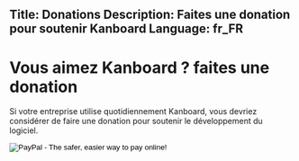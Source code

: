 Title: Donations
Description: Faites une donation pour soutenir Kanboard
Language: fr_FR
---

Vous aimez Kanboard ? faites une donation
=========================================

Si votre entreprise utilise quotidiennement Kanboard, vous devriez considérer de faire une donation pour soutenir le développement du logiciel.

<form action="https://www.paypal.com/cgi-bin/webscr" method="post" target="_top">
    <input type="hidden" name="cmd" value="_s-xclick">
    <input type="hidden" name="hosted_button_id" value="RCQNQETNVHRJ4">
    <input type="image" src="https://www.paypalobjects.com/en_US/i/btn/btn_donate_LG.gif" border="0" name="submit" alt="PayPal - The safer, easier way to pay online!">
</form>

